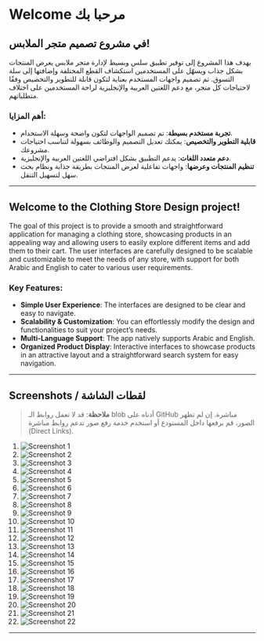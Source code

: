 
# Welcome مرحبا بك
## في مشروع تصميم متجر الملابس!  

يهدف هذا المشروع إلى توفير تطبيق سلس وبسيط لإدارة متجر ملابس يعرض المنتجات بشكل جذاب ويسهّل على المستخدمين استكشاف القطع المختلفة وإضافتها إلى سلة التسوق. تم تصميم واجهات المستخدم بعناية لتكون قابلة للتطوير والتخصيص وفقًا لاحتياجات كل متجر، مع دعم اللغتين العربية والإنجليزية لراحة المستخدمين على اختلاف متطلباتهم.

### أهم المزايا:
- **تجربة مستخدم بسيطة**: تم تصميم الواجهات لتكون واضحة وسهلة الاستخدام.  
- **قابلية التطوير والتخصيص**: يمكنك تعديل التصميم والوظائف بسهولة لتناسب احتياجات مشروعك.  
- **دعم متعدد اللغات**: يدعم التطبيق بشكل افتراضي اللغتين العربية والإنجليزية.  
- **تنظيم المنتجات وعرضها**: واجهات تفاعلية لعرض المنتجات بطريقة جذابة ونظام بحث سهل لتسهيل التنقل.

---

## Welcome to the Clothing Store Design project!

The goal of this project is to provide a smooth and straightforward application for managing a clothing store, showcasing products in an appealing way and allowing users to easily explore different items and add them to their cart. The user interfaces are carefully designed to be scalable and customizable to meet the needs of any store, with support for both Arabic and English to cater to various user requirements.

### Key Features:
- **Simple User Experience**: The interfaces are designed to be clear and easy to navigate.  
- **Scalability & Customization**: You can effortlessly modify the design and functionalities to suit your project’s needs.  
- **Multi-Language Support**: The app natively supports Arabic and English.  
- **Organized Product Display**: Interactive interfaces to showcase products in an attractive layout and a straightforward search system for easy navigation.

---

## Screenshots / لقطات الشاشة

> **ملاحظة**: قد لا تعمل روابط الـ blob أدناه على GitHub مباشرة. إن لم تظهر الصور، قم برفعها داخل المستودع أو استخدم خدمة رفع صور تدعم روابط مباشرة (Direct Links).

1. ![Screenshot 1](blob:https://imgur.com/bcfb9e4c-413f-4529-a8fd-a41f62593a2c)
2. ![Screenshot 2](blob:https://imgur.com/3decc193-7ac2-4c7e-be01-90c5357ed340)
3. ![Screenshot 3](blob:https://imgur.com/9709c4d7-654d-440e-9894-7b790684d0c7)
4. ![Screenshot 4](blob:https://imgur.com/92ba4adb-212a-489d-b4de-6ac9d085e5ea)
5. ![Screenshot 5](blob:https://imgur.com/bb537040-0d5b-4071-bbb1-1ef10b9147ec)
6. ![Screenshot 6](blob:https://imgur.com/029f5cfb-8bab-4288-9583-d45a513f593a)
7. ![Screenshot 7](blob:https://imgur.com/0ae45f07-3494-4eba-95cc-a52b585ac9fe)
8. ![Screenshot 8](blob:https://imgur.com/9b180f67-e7f9-47fb-8911-aa411902e513)
9. ![Screenshot 9](blob:https://imgur.com/b01aa184-6ae9-4ccd-a5cb-b0341a15ed76)
10. ![Screenshot 10](blob:https://imgur.com/9554f3b1-8470-4efa-abc3-549d0f859196)
11. ![Screenshot 11](blob:https://imgur.com/9c529147-ebd1-4b66-b8f7-96b220e71131)
12. ![Screenshot 12](blob:https://imgur.com/cb28c2f5-aa59-4228-9266-f4e30d58c9d0)
13. ![Screenshot 13](blob:https://imgur.com/7922bfb6-b38c-47a0-9e96-d44d554216b2)
14. ![Screenshot 14](blob:https://imgur.com/d3df1e72-4a04-49fd-9e36-c3aabb7fcc64)
15. ![Screenshot 15](blob:https://imgur.com/3b1fc22f-ff18-4673-a4ad-2a90e68d58d2)
16. ![Screenshot 16](blob:https://imgur.com/6144475a-1494-4d33-b2db-d9133925a89a)
17. ![Screenshot 17](blob:https://imgur.com/31e3f2bc-f595-48fb-abb0-61be0253d946)
18. ![Screenshot 18](blob:https://imgur.com/333de4ee-7579-4862-9d25-8c9bf70432c5)
19. ![Screenshot 19](blob:https://imgur.com/06f914e0-c0b0-436d-8c89-46f76ae04e1b)
20. ![Screenshot 20](blob:https://imgur.com/8b3a644c-913b-4410-a3d1-38c4c012bd8a)
21. ![Screenshot 21](blob:https://imgur.com/ddfed3eb-a401-4722-b4e8-8d7dd38cb86e)
22. ![Screenshot 22](blob:https://imgur.com/d8d684b8-6165-431c-9fb0-e53deb1ccd92)

---
